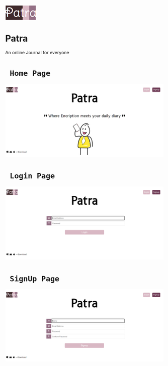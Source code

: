 <img src="screenshots/patra_logo.PNG"><br/>
# Patra
 An online Journal for everyone
 
# ` Home Page`
<img src="screenshots/patra_homepage.png"><br/>


# ` Login Page`
<img src="screenshots/patra_loginpage.png"><br/>

# ` SignUp Page`
<img src="screenshots/patra_signuppage.png"><br/>
